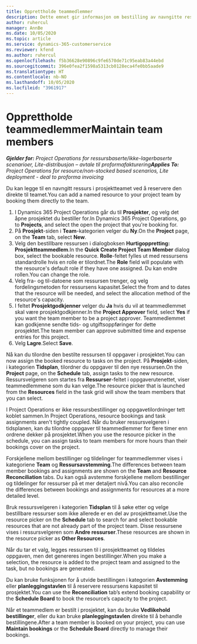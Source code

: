 ```yaml
---
title: Opprettholde teammedlemmer
description: Dette emnet gir informasjon om bestilling av navngitte ressurser for prosjektteam og tilordne dem til oppgaver.
author: ruhercul
manager: AnnBe
ms.date: 10/05/2020
ms.topic: article
ms.service: dynamics-365-customerservice
ms.reviewer: kfend
ms.author: ruhercul
ms.openlocfilehash: f5b36628e90896c9fe6570de71c95eab83a44ebd
ms.sourcegitcommit: 396e0fea2f1598a5313cb0128eca4fe0bb5aade9
ms.translationtype: HT
ms.contentlocale: nb-NO
ms.lasthandoff: 10/05/2020
ms.locfileid: "3961917"
---
```

# <a name="maintain-team-members"></a><span data-ttu-id="41f86-103">Opprettholde teammedlemmer</span><span class="sxs-lookup"><span data-stu-id="41f86-103">Maintain team members</span></span>

<span data-ttu-id="41f86-104">_**Gjelder for:** Project Operations for ressursbaserte/ikke-lagerbaserte scenarioer, Lite-distribusjon – avtale til proformafakturering_</span><span class="sxs-lookup"><span data-stu-id="41f86-104">_**Applies To:** Project Operations for resource/non-stocked based scenarios, Lite deployment - deal to proforma invoicing_</span></span>

<span data-ttu-id="41f86-105">Du kan legge til en navngitt ressurs i prosjektteamet ved å reservere den direkte til teamet.</span><span class="sxs-lookup"><span data-stu-id="41f86-105">You can add a named resource to your project team by booking them directly to the team.</span></span>

1. <span data-ttu-id="41f86-106">I Dynamics 365 Project Operations går du til **Prosjekter**, og velg det åpne prosjektet du bestiller for.</span><span class="sxs-lookup"><span data-stu-id="41f86-106">In Dynamics 365 Project Operations, go to **Projects**, and select the open the project that you're booking for.</span></span>
2. <span data-ttu-id="41f86-107">På **Prosjekt**-siden i **Team**-kategorien velger du **Ny**.</span><span class="sxs-lookup"><span data-stu-id="41f86-107">On the **Project** page, on the **Team** tab, select **New**.</span></span> 
3. <span data-ttu-id="41f86-108">Velg den bestillbare ressursen i dialogboksen **Hurtigoppretting: Prosjektteammedlem**.</span><span class="sxs-lookup"><span data-stu-id="41f86-108">In the **Quick Create Project Team Member** dialog box, select the bookable resource.</span></span> <span data-ttu-id="41f86-109">**Rolle**-feltet fylles ut med ressursens standardrolle hvis en rolle er tilordnet.</span><span class="sxs-lookup"><span data-stu-id="41f86-109">The **Role** field will populate with the resource's default role if they have one assigned.</span></span> <span data-ttu-id="41f86-110">Du kan endre rollen.</span><span class="sxs-lookup"><span data-stu-id="41f86-110">You can change the role.</span></span> 
4. <span data-ttu-id="41f86-111">Velg fra- og til-datoene som ressursen trenger, og velg fordelingsmetoden for ressursens kapasitet.</span><span class="sxs-lookup"><span data-stu-id="41f86-111">Select the from and to dates that the resource will be needed, and select the allocation method of the resource's capacity.</span></span> 
5. <span data-ttu-id="41f86-112">I feltet **Prosjektgodkjenner** velger du **Ja** hvis du vil at teammedlemmet skal være prosjektgodkjenner.</span><span class="sxs-lookup"><span data-stu-id="41f86-112">In the **Project Approver** field, select **Yes** if you want the team member to be a project approver.</span></span> <span data-ttu-id="41f86-113">Teammedlemmet kan godkjenne sendte tids- og utgiftsoppføringer for dette prosjektet.</span><span class="sxs-lookup"><span data-stu-id="41f86-113">The team member can approve submitted time and expense entries for this project.</span></span> 
6. <span data-ttu-id="41f86-114">Velg **Lagre**.</span><span class="sxs-lookup"><span data-stu-id="41f86-114">Select **Save**.</span></span>

<span data-ttu-id="41f86-115">Nå kan du tilordne den bestilte ressursen til oppgaver i prosjektet.</span><span class="sxs-lookup"><span data-stu-id="41f86-115">You can now assign the booked resource to tasks on the project.</span></span> <span data-ttu-id="41f86-116">På **Prosjekt**-siden, i kategorien **Tidsplan**, tilordner du oppgaver til den nye ressursen.</span><span class="sxs-lookup"><span data-stu-id="41f86-116">On the **Project** page, on the **Schedule** tab, assign tasks to the new resource.</span></span> <span data-ttu-id="41f86-117">Ressursvelgeren som startes fra **Ressurser**-feltet i oppgaverutenettet, viser teammedlemmene som du kan velge.</span><span class="sxs-lookup"><span data-stu-id="41f86-117">The resource picker that is launched from the **Resources** field in the task grid will show the team members that you can select.</span></span>


<span data-ttu-id="41f86-118">I Project Operations er ikke ressursbestillinger og oppgavetilordninger tett koblet sammen.</span><span class="sxs-lookup"><span data-stu-id="41f86-118">In Project Operations, resource bookings and task assignments aren't tightly coupled.</span></span> <span data-ttu-id="41f86-119">Når du bruker ressursvelgeren i tidsplanen, kan du tilordne oppgaver til teammedlemmer for flere timer enn ordrene dekker på prosjektet.</span><span class="sxs-lookup"><span data-stu-id="41f86-119">When you use the resource picker in the schedule, you can assign tasks to team members for more hours than their bookings cover on the project.</span></span>

<span data-ttu-id="41f86-120">Forskjellene mellom bestillinger og tildelinger for teammedlemmer vises i kategoriene **Team** og **Ressursavstemming**.</span><span class="sxs-lookup"><span data-stu-id="41f86-120">The differences between team member bookings and assignments are shown on the **Team** and **Resource Reconciliation** tabs.</span></span> <span data-ttu-id="41f86-121">Du kan også avstemme forskjellene mellom bestillinger og tildelinger for ressurser på et mer detaljert nivå.</span><span class="sxs-lookup"><span data-stu-id="41f86-121">You can also reconcile the differences between bookings and assignments for resources at a more detailed level.</span></span>

<span data-ttu-id="41f86-122">Bruk ressursvelgeren i kategorien **Tidsplan** til å søke etter og velge bestillbare ressurser som ikke allerede er en del av prosjektteamet.</span><span class="sxs-lookup"><span data-stu-id="41f86-122">Use the resource picker on the **Schedule** tab to search for and select bookable resources that are not already part of the project team.</span></span> <span data-ttu-id="41f86-123">Disse ressursene vises i ressursvelgeren som **Andre ressurser**.</span><span class="sxs-lookup"><span data-stu-id="41f86-123">These resources are shown in the resource picker as **Other Resources**.</span></span>

<span data-ttu-id="41f86-124">Når du tar et valg, legges ressursen til i prosjektteamet og tildeles oppgaven, men det genereres ingen bestillinger.</span><span class="sxs-lookup"><span data-stu-id="41f86-124">When you make a selection, the resource is added to the project team and assigned to the task, but no bookings are generated.</span></span>

<span data-ttu-id="41f86-125">Du kan bruke funksjonen for å utvide bestillingen i kategorien **Avstemming** eller **planleggingstavlen** til å reservere ressursens kapasitet til prosjektet.</span><span class="sxs-lookup"><span data-stu-id="41f86-125">You can use the **Reconciliation** tab’s extend booking capability or the **Schedule Board** to book the resource’s capacity to the project.</span></span>

<span data-ttu-id="41f86-126">Når et teammedlem er bestilt i prosjektet, kan du bruke **Vedlikehold bestillinger**, eller du kan bruke **planleggingstavlen** direkte til å behandle bestillingene.</span><span class="sxs-lookup"><span data-stu-id="41f86-126">After a team member is booked on your project, you can use **Maintain bookings** or the **Schedule Board** directly to manage their bookings.</span></span>
